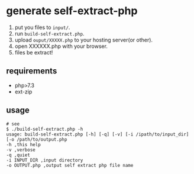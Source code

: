 generate self-extract-php
==================

1. put you files to `input/`.
2. run `build-self-extract.php`.
3. upload `ouput/XXXXX.php` to your hosting server(or other).
4. open XXXXXX.php with your browser.
5. files be extract!

## requirements

- php>7.3
- ext-zip

## usage

```
# see
$ ./build-self-extract.php -h
usage: build-self-extract.php [-h] [-q] [-v] [-i /ipath/to/input_dir] [-o /path/to/output.php
-h ,this help
-v ,verbose
-q ,quiet
-i INPUT_DIR ,input directory
-o OUTPUT.php ,output self extract php file name
```
